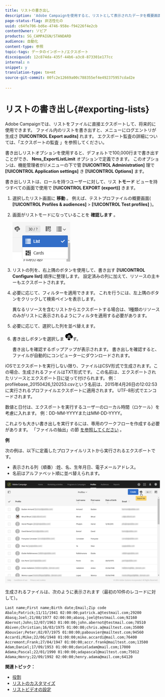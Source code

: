 ```yaml
---
title: リストの書き出し
description: 'Adobe Campaignを使用すると、リストとして表示されたデータを概要画面から直接ファイルにエクスポートし、将来の使用に備えることができます。 '
page-status-flag: 非活性化の
uuid: c64fe706-bd6e-4746-958e-f94226f4e2cb
contentOwner: ソビア
products: SG_CAMPAIGN/STANDARD
audience: 自動化
content-type: 参照
topic-tags: データのインポート/エクスポート
discoiquuid: 12c874da-435f-44b6-a3c8-873301e177cc
internal: n
snippet: y
translation-type: tm+mt
source-git-commit: 00fc2e12669a00c788355ef4e492375957cdad2e

---
```



# リストの書き出し{#exporting-lists}

Adobe Campaignでは、リストをファイルに直接エクスポートして、将来的に使用できます。 ファイル内のリストを書き出すと、メニューにログエントリが生成さ **[!UICONTROL Export audits]** れます。 エクスポート監査の詳細については、「エクスポートの監査 [](../../administration/using/auditing-export-logs.md) 」を参照してください。

書き出しリストオプションを使用すると、デフォルトで100,000行まで書き出すことができ、 **Nms_ExportListLimit** オプションで定義できます。 このオプションは、機能管理者が//メニューの下で管 **[!UICONTROL Administration]** 理で **[!UICONTROL Application settings]** き **[!UICONTROL Options]** ます。

書き出しリストは、ロールを持つユーザーに対して、リス **トモード** ビューを持つすべての画面で使用で **[!UICONTROL EXPORT (export)]** きます。

1. 選択したリスト画面に **移動** 。 例えば、テストプロファイルの概要画面( **[!UICONTROL Profiles & audiences]** &gt; **[!UICONTROL Test profiles]** )。
1. 画面がリストモードになっていることを **確認します** 。

   ![](assets/export_list_mode_switch.png)

1. リストの列を、右上隅のボタンを使用して、書き出す **[!UICONTROL Configure list]** 順序に整理します。 設定済みの列に加えて、リソースの主キーもエクスポートされます。
1. 必要に応じて、フィルターを適用できます。 これを行うには、左上隅のボタンをクリックして検索ペインを表示します。

   異なるリソースを含むリストからエクスポートする場合は、1種類のリソースのみがリストに表示されるようにフィルタを適用する必要があります。

1. 必要に応じて、選択した列を並べ替えます。
1. 書き出しボタンを選択しま ![](assets/exportlistbutton.png)す。

   書き出しを確認するポップアップが表示されます。 書き出しを確認すると、ファイルが自動的にコンピューターにダウンロードされます。

iOSでエクスポートを実行しない限り、ファイルはCSV形式で生成されます。この場合、生成されるファイルはTXT形式です。 この名前は、エクスポートされたリソースとエクスポート日に従って付けられます。 例：profilebase_20150426_120253.csvという名前は、2015年4月26日の12:02:53に実行されるプロファイルエクスポートに適用されます。 UTF-8形式でエンコードされます。

数値と日付は、エクスポートを実行するユーザーのローカル時間（ロケール）を考慮に入れます。 例：DD-MM-YYYYまたはMM-DD-YYYY。

これよりも大きい書き出しを実行するには、専用のワークフローを作成する必要があります。 「ファイルの抽出」の節 [を参照してください](../../automating/using/extract-file.md) 。

**例**

次の例は、以下に定義したプロファイルリストから実行されるエクスポートです。

* 表示される列（順番）:姓、名、生年月日、電子メールアドレス。
* 名前はアルファベット順に並べ替えられます。

![](assets/export_list_example1.png)

生成されるファイルは、次のように表示されます（最初の10件のレコードに対して）。

```
Last name;First name;Birth date;Email;Zip code
Abalo;Patrick;11/11/1941 02:00:00;patrick.a@testmail.com;29200
Abasq;Joel;21/08/1977 02:00:00;abasq.joel@testmail.com;92160
Abernot;John;12/07/1963 01:00:00;john.abernot@testmail.com;78510
Abiven;Christian;16/03/1975 01:00:00;chris.a@mailtest.com;35000
Abouvier;Peter;02/07/1975 01:00:00;pabouvier@mailtest.com;94560
Accardi;Mike;22/06/1948 01:00:00;mike.accardi@mail.com;76400
Accremont;Frank;27/04/1947 01:00:00;accr.frank@mailtest.com;13500
Adam;Daniel;17/09/1953 01:00:00;danieladam@mail.com;17000
Adama;Pascal;22/01/1990 01:00:00;adapascal@mailtest.com;75012
Adama;Henry;22/09/1992 02:00:00;henry.adama@mail.com;64120
```

**関連トピック：**

* [役割](../../administration/using/list-of-roles.md)
* [リストのカスタマイズ](../../start/using/customizing-lists.md)
* [リストビデオの設定](https://helpx.adobe.com/campaign/kt/acs/using/acs-configuring-a-list-feature-video-setup.html)

